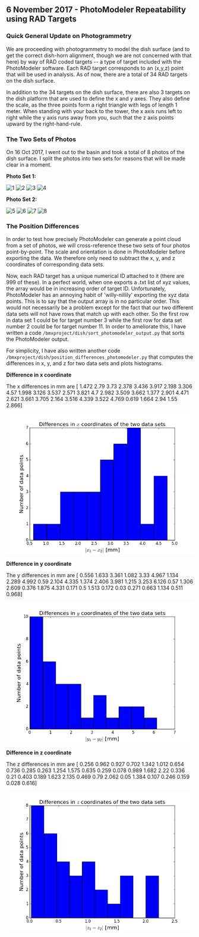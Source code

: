 ## 6 November 2017 - PhotoModeler Repeatability using RAD Targets

### Quick General Update on Photogrammetry

We are proceeding with photogrammetry to model the dish surface (and to get the correct dish-horn alignment, though we are not concerned with that here) by way of RAD coded targets -- a type of target included with the PhotoModeler software.  Each RAD target corresponds to an (x,y,z) point that will be used in analysis.  As of now, there are a total of 34 RAD targets on the dish surface.

In addition to the 34 targets on the dish surface, there are also 3 targets on the dish platform that are used to define the x and y axes.  They also define the scale, as the three points form a right triangle with legs of length 1 meter.  When standing with your back to the tower, the x axis runs left to right while the y axis runs away from you, such that the z axis points upward by the right-hand-rule.

### The Two Sets of Photos

On 16 Oct 2017, I went out to the basin and took a total of 8 photos of the dish surface.  I split the photos into two sets for reasons that will be made clear in a moment.

**Photo Set 1:**

![1](IMG_3269.JPG)
![2](IMG_3272.JPG)
![3](IMG_3298.JPG)
![4](IMG_3300.JPG)

**Photo Set 2:**

![5](IMG_3271.JPG)
![6](IMG_3286.JPG)
![7](IMG_3299.JPG)
![8](IMG_3301.JPG)

### The Position Differences 

In order to test how precisely PhotoModeler can generate a point cloud from a set of photos, we will cross-reference these two sets of four photos point-by-point.  The scale and orientation is done in PhotoModeler before exporting the data.  We therefore only need to subtract the x, y, and z coordinates of corresponding data sets.

Now, each RAD target has a unique numerical ID attached to it (there are 999 of these).  In a perfect world, when one exports a .txt list of xyz values, the array would be in increasing order of target ID.  Unfortunately, PhotoModeler has an annoying habit of 'willy-nillily' exporting the xyz data points.  This is to say that the output array is in no particular order.  This would not necessarily be a problem except for the fact that our two different data sets will not have rows that match up with each other.  So the first row in data set 1 could be for target number 3 while the first row for data set number 2 could be for target number 11.  In order to ameliorate this, I have written a code `/bmxproject/dish/sort_photomodeler_output.py` that sorts the PhotoModeler output.

For simplicity, I have also written another code `/bmxproject/dish/position_differences_photomodeler.py` that computes the differences in x, y, and z for two data sets and plots histograms.

**Difference in x coordinate**

The x differences in mm are [ 1.472  2.79   3.73   2.378  3.436  3.917  2.198  3.306  4.57   1.998
  3.126  3.537  2.571  3.821  4.7    2.982  3.509  3.662  1.377  2.901
  4.471  2.621  3.661  3.705  2.164  3.516  4.339  3.522  4.769  0.619
  1.664  2.94   1.55   2.866]

![x](16Oct2017_dish_surface_subset1.txt-16Oct2017_dish_surface_subset2.txt_x_differences_histogram.png)

**Difference in y coordinate**

The y differences in mm are [ 0.556  1.633  3.361  1.082  3.33   4.967  1.134  2.289  4.992  0.59
  2.104  4.335  1.374  2.406  3.981  1.215  3.253  6.126  0.57   1.306
  2.609  0.376  1.875  4.331  0.171  0.5    1.513  0.172  0.03   0.271
  0.663  1.134  0.511  0.968]

![y](16Oct2017_dish_surface_subset1.txt-16Oct2017_dish_surface_subset2.txt_y_differences_histogram.png)

**Difference in z coordinate**

The z differences in mm are [ 0.256  0.962  0.927  0.702  1.342  1.012  0.654  0.736  0.285  0.263
  1.254  1.575  0.635  0.259  0.078  0.989  1.682  2.22   0.336  0.21
  0.403  0.189  1.623  2.135  0.469  0.79   2.062  0.05   1.384  0.107
  0.246  0.159  0.028  0.616]

![z](16Oct2017_dish_surface_subset1.txt-16Oct2017_dish_surface_subset2.txt_z_differences_histogram.png)



